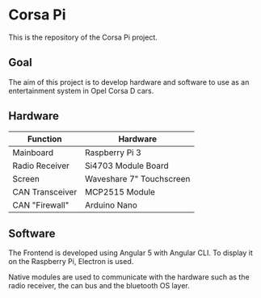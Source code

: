 # Corsa Pi
This is the repository of the Corsa Pi project.
## Goal
The aim of this project is to develop hardware and software to use as an entertainment system in Opel Corsa D cars.

## Hardware
Function         | Hardware
-----------------|--------------------------
Mainboard        | Raspberry Pi 3
Radio Receiver   | Si4703 Module Board
Screen           | Waveshare 7" Touchscreen
CAN Transceiver  | MCP2515 Module
CAN "Firewall"   | Arduino Nano

## Software
The Frontend is developed using Angular 5 with Angular CLI. 
To display it on the Raspberry Pi, Electron is used.

Native modules are used to communicate with the hardware such as the radio receiver, the can bus and the bluetooth OS layer.
